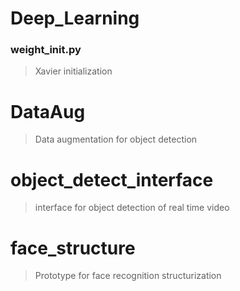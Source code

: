 # Deep_Learning
### weight_init.py
> Xavier initialization
# DataAug
> Data augmentation for object detection
# object_detect_interface
> interface for object detection of real time video
# face_structure
> Prototype for face recognition structurization
